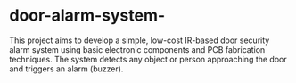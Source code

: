 # door-alarm-system-
This project aims to develop a simple, low-cost IR-based door security alarm system using basic electronic components and PCB fabrication techniques. The system detects any object or person approaching the door and triggers an alarm (buzzer).
